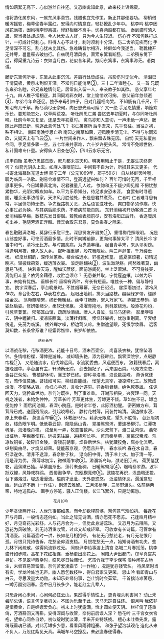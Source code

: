 <!-- { "loadSidebar": true } -->
情如落絮无高下，心似游丝自往还。又恐幽禽知此意，故来枝上语绵蛮。
 
谁将造化属东风，一属东风事莫穷。残腊也宜先作策，新正其那便要功。
柳梢借暖浑摇软，梅萼偷春半露红。安得向时情意在，轻衫撩乱少年中。
                           桃李吟
桃李因风花满枝，因风桃李却离披。惨舒相继不离手，忧喜两般都在眉。
泰到盛时须入蛊，否当极处却成随。今人休爱古人好，只为今人生较迟。
                           伤心行
不知何铁打成针，一打成针只刺心。料得人心不过寸，刺时须刺十分深。
                       伤二舍弟无疾而化
手足情深不可忘，割心犹未比其伤。急难畴昔尔相济，终鲜如今我遂当。
靴靴棣开无并萼，邕邕雁去破初行。自兹明月清风夜，萧索东篱看断肠。
二弟殯东篱下后，得渠重九诗云：衣如当月白，花似昔年黄。拟问东篱事，东篱事渺茫。语类谶。
                      
肠断东篱何所寻，东篱从此事沉沉。差肩行处皆成往，吊影伤时无似今。
清泪已干情莫极，黄泉未到恨非深。不知何日能消尽③，三十二年雍睦心。
                           又一首
兄既名雍弟名睦，弟兄雍睦情何足。居常出入留一人，奉亲教子如其欲。
慈父享年七十九，四人稚子常相逐。其间同戏彩衣时，堂上愉愉欢可掬。
慈父前年忽倾逝④，尔弟今年命还促。独予奉母引四子，日对几筵相向哭。
不知肠有几千尺，不知泪有几千斛。断尽滴尽无奈何，向日恩光焉可赎？
                    又一绝
手足恩情重，塤箎欢乐长。要知能忘处，坟草两荒凉。
                         听杜鹃思亡弟
尝忆去年初夏时，与尔同听杜鹃啼。杜鹃今年又复至，还是去年初夏时。
禽鸟亦知人意切，一声未绝一声悲。肠随此声既已断，魂逐此禽何处飞？
               书亡弟殯所
后乎吾来，先乎吾往。当往之初，殊不相让。
                      南园南晚步思亡弟
南园之南草如茵，迎风晚步清无尘。不得与尔同欢欣，又疑天上有飞云⑤。
一片世间来作人，飘来飘去殊无因。
                          自悯
天无私覆古今同，手足情多骤一空。五七年来并家难，六十岁许更头风。
常情不免顺世俗，私计固难专仆童。安得仙人旧查在⑥，伊川云水乐无穷。
 
戊申自贻
虽老仍思鼓缶歌，庶几都未丧天和。明夷用晦止于是，无妄生灾终奈何？
似箭光阴头上去，如麻人事眼前过。中间若不自为计，所损其来又更多。
            代书寄北海幕赵充道太博  熙宁二年（公元1069年，邵子59岁）
自从终鲜罢吟哦，聊为临风一浩歌。别易会难情不已，登高远望兴如何？
百年可惜时无再，千里相思事更多。今日罇罍真北海，况君雅量几人过。
                    依韵和王不疑少卿见赠
不把忧愁累物华，光阴过眼疾如车。以平为乐忝知分，待足求安恐未涯。
食罢有时寻蕙圃，睡余无事访僧家。天津风月胜他处，长是思君共煮茶。
                          仁者吟
仁者难寻思有常，平居慎勿恃无伤。争先径路机关恶，近后语言滋味长。
爽口物多须作疾，快心事过必为殃。与其病后能求药，不若病前能自防。
                      东轩消梅初开劝客酒二首
为爱消梅胜早梅，数枝先发日徘徊。若教岭表腊前尽，安有洛阳正后开。
香逐暖风初出谷，艳随芳酒正浮醅。佳宾会取东君意，莫负乘春之际来。
 
春色融融满洛城，莫辞行乐慰平生。深思贤友开眉笑①，重惜梅花照眼明。
况是山翁差好事，可怜芳酒最多情。此时不向罇前醉，更向何事醉太平？
                   清风长吟
宇宙中和气，清冷无比方。与时蠲疾病，为岁造丰穰。
起自青苹末，来从翠树傍。得逢明月夜，便入故人乡。
密叶摇重幄，殷花舞靓妆。两三声迥笛，千万缕垂杨。
细度丝桐韵，深传兰蕙香。楼台临远水，轩槛近修篁。
盛夏驱烦暑，初晴送晚凉。轻披绿荷芰，缓透薄衣裳。
浪走翩翻袂②，波生潋滟觞。闲愁难著莫，幽思易飞扬。
快若乘天马，醒如沃蔗浆。面前游阆苑，坐上泛萧湘。
不可将钱买，焉能用斗量？依凭全藉德，收贮岂须仓？
无患兼并取，宁忧寇盗攘。以兹为乐事，未始有忧伤。
                    垂柳长吟
垂柳有两种，有长有短垂。唯兹长一种，偏与静相宜。
院宇深春后，亭台晚景时。不胜烟幂幂，无奈日迟迟。
霡霂雨初过，清冷风乍吹。章台街左右，华表柱东西。
起眼出墙树，拂头当路枝。翩翩绿罗带，缥缈缕金衣。
荡飏飘晴絮，缤纷舞暖丝。丝牵寸肠断，絮入万家飞。
婀娜王恭韵，婆娑赵后姿。修妍张绪少，柔软沈侯羸。
濯濯青拖地，毵毵翠绕池。般添花灼灼，引惹草萋萋。
郁郁笼山馆，疏疏映酒旗。赠人人自泣，驻马马还嘶。
影里咿哑去，阴中轣辘归。凄凉装瞑霭，淡薄挂斜晖。
懊恼轻攀折，忧愁重别离。早衰绿傍道，先茂为临溪。
楼外蝉才噪，桥边莺又啼。生憎遮望眼，死恨学妆眉。
远客莫知数，长条曾系谁？经霜侭憔悴，来岁却依依。
 
                   落花长吟
以酒战花秾，花秾酒更浓。花能十日尽，酒未百壶空。
尚喜装衣袂，犹怜坠酒钟。多情唯粉蝶，薄倖是游蜂。
减却墙头艳，添为径畔红。飘零深院宇，点缀静帘栊①。
又恐随流水，仍忧嫁远风。水流犹委曲，风远便西东。
狼籍残春后，离披晚照中。亭台虽有主，轩骑断无踪。
剑去拥妃子，兵来围石崇。马嵬方恋恋，金谷正匆匆。
曹植辞休切，襄王梦已终。谬称寻洛浦，浪说数巫峰。
燕诉冤还在，莺传信莫通。苔钱如可买，柳线自能缝。
怅望尤真宰，凄凉殢化工。放教成烂漫，不使略从容。
命扫心争忍，言收计遂穷。异香销骨髓，绝色死英雄。
任诧回天力，饶矜盖世功。奈何时既往，到了事难重。
开谢形相戾，兴衰理一同。天机之浅者，未始免忡忡。
                   芳草长吟
芳草更休生，芳罇更不倾。草如生不已，罇岂便能停？
雨后闲池阁，春深小院庭。是时帘半卷，此际酒初醒。
密密嫩方布，茸茸绿已成。送回残照淡，引起晓寒轻。
静衬花村薄，闲装竹坞清。溪边微水浸，原上未春耕。
莫遣香车辗②，休教细马行。藉余无限意，望久不胜情。
台迥眉初敛，楼危眼乍明。低低暮云碧，隐隐远山青。
翠接鸳鸯浦，萋连杨柳汀。江潭夜帆落，海渚晚舟横。
戍垒角一弄，牧童笛数声。沙头双鹭下，渡口乱鸿惊。
蓊郁出征地，芊绵奉使程。远披来往路，遍绕短长亭。
苒苒秦皇墓，离离汉帝城。荒凉故铜雀，破碎旧金陵。
雾锁前朝事，烟昏后世名。枯犹藏狡兔，腐亦化流萤。
纵刬奚由尽，才烧又却荣。徒能蔽京观，仍愿且升平。
                    春水长吟
春在水自渌，春归渌遂休。清非不逮渌，春奈胜于秋。
渌向阳中得，清于冷上求。加于清一等，用是渌为优。
薄薄冰初泮，微微雨乍收③。渺瀰新岛屿，潋滟旧汀洲。
荷芰低犹卷，菰蒲嫩已抽。苹蘩虽渐出，藻荇未全稠。
日暖鸳鸯浴④，烟晴翡翠游。波平跃双鲤，风静戏群鸥。
西蜀遨争举，东瓯楔竞修⑤。武陵花再识，汉曲珮还投。
台下溶溶过，堤边漫漫流。槛前才泚泚，天外更悠悠。
泛滥情怀恶，潺湲意思幽。远山遮不断（一作住），别浦去难留。
二月溪桥畔，三吴野渡头。依前横两桨，特地送孤舟。
画手方停笔，骚人正倚楼。长江飞絮外，只是动离愁。
 
 
 
                          花月长吟
少年贪读两行书，人世乐事都如愚。而今却欲释前憾，奈何意气难如初。
每逢花开与月圆，一般情态还何如。当此之际无诗酒，情亦愿死不愿苏。
花逢皓月精神好，月见奇花光彩舒。人与花月合为一，但觉此身游蕊珠。
又恐月为云阻隔，又恐花为风破除。若无诗酒重收管，过此又却成轻辜。
可收幸有长诗篇，可管幸有清酒壶。诗篇酒壶时一讲，长如花月相招呼。
有花无月愁花老，有月无花恨月孤。月恨只凭诗告诉，花愁全仰酒支梧。
月恨花愁无一点，始知诗酒有功夫。些儿林下闲疏散，做得风流罪过无。
                       同府尹李给事游上清宫
洛城二月春摇荡，桃李盛开如步障。高花下花红相连，垂杨更出高花上。
闲陪大尹出都门，邙阜真宫共寻访。不见翠华西幸时，临风尽日独惆怅。
                       乞笛竹栽于李少保宅
浪种闲花占地生，未尝容易暂留情。奈何苦爱凌霜节（一作物），况是犹存镂管名。
待凤至时当有实，学龙吟处岂无声。幽人愿乞数枝种，得自君家又更荣。
                          思山吟
看即青山与白云，寻思没量大功勋。未知乐处缘何事，岂止饥时会茹荤。
千首拙诗难著怨，一罇芳醑别涵春。壶中日月长多少，能老红尘几辈人。
 
只恐身闲心未闲，心闲何必住云山。果然得乎情性上，更肯埋头利害间？
动止未尝防忌讳，语言何复著机关。不图为乐至于此，天马无踪自往还。
                           恨月吟
我侬非是惜黄金，自是嫦娥爱负心。初未上时犹露滴，恰才圆处便天阴。
栏杆倚了还重倚，芳酒斟回又再斟。安得深闺与收管，奈何前后误人深？
                           愁花吟
三千宫女衣宫袍，望幸心同各自娇。初似绽时犹淡薄，半来开处特妖娆。
檀心未吐香先发，露粉既垂魂已销。对此芳罇多少意，看看风雨骋粗豪。
                      和张子望洛城观花
造化从来不负人，万般红紫见天真。满城车马空撩乱，未必逢春便得春。
